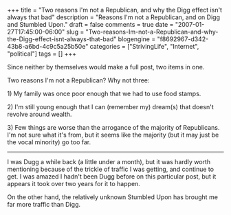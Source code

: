 +++
title = "Two reasons I'm not a Republican, and why the Digg effect isn't always that bad"
description = "Reasons I'm not a Republican, and on Digg and Stumbled Upon."
draft = false
comments = true
date = "2007-01-27T17:45:00-06:00"
slug = "Two-reasons-Im-not-a-Republican-and-why-the-Digg-effect-isnt-always-that-bad"
blogengine = "f8692967-d342-43b8-a6bd-4c9c5a25b50e"
categories = ["StrivingLife", "Internet", "political"]
tags = []
+++

<p>
Since neither by themselves would make a full post, two items in one.<!--more--><!--adsense-->
</p>
<p>
Two reasons I&#39;m not a Republican? Why not three:
</p>
<p>
1) My family was once poor enough that we had to use food stamps.
</p>
<p>
2) I&#39;m still young enough that I can (remember my) dream(s) that doesn&#39;t revolve around wealth.
</p>
<p>
3) Few things are worse than the arrogance of the majority of Republicans. I&#39;m not sure what it&#39;s from, but it seems like the majority (but it may just be the vocal minority) go too far.
</p>
<hr />
<p>
I was Dugg a while back (a little under a month), but it was hardly worth mentioning because of the trickle of traffic I was getting, and continue to get. I was amazed I hadn&#39;t been Dugg before on this particular post, but it appears it took over two years for it to happen.
</p>
<p>
On the other hand, the relatively unknown Stumbled Upon has brought me far more traffic than Digg.
</p>

